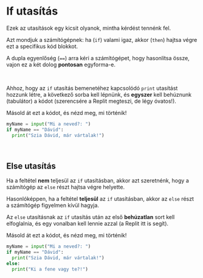 # If utasítás

Ezek az utasítások egy kicsit olyanok, mintha kérdést tennénk fel. 

Azt mondjuk a számítógépnek: ha (`if`) valami igaz, akkor (`then`) hajtsa végre ezt a specifikus kód blokkot.

A dupla egyenlőség (`==`) arra kéri a számítógépet, hogy hasonlítsa össze, vajon ez a két dolog **pontosan** egyforma-e.

&nbsp;

Ahhoz, hogy az `if` utasítás bemenetéhez kapcsolódó `print` utasítást hozzunk létre, a következő sorba kell lépnünk, és **egyszer** kell behúznunk (tabulátor) a kódot (szerencsére a Replit megteszi, de légy óvatos!). 

 Másold át ezt a kódot, és nézd meg, mi történik!
  
```python
myName = input("Mi a neved?: ")
if myName == "Dávid":
  print("Szia Dávid, már vártalak!")
```
  
## Else utasítás

Ha a feltétel **nem** teljesül az `if` utasításban, akkor azt szeretnénk, hogy a számítógép az `else` részt hajtsa végre helyette.

Hasonlóképpen, ha a feltétel **teljesül** az `if` utasításban, akkor az `else` részt a számítógép figyelmen kívül hagyja.

Az `else` utasításnak az `if` utasítás után az első **behúzatlan** sort kell elfoglalnia, és egy vonalban kell lennie azzal (a Replit itt is segít).

Másold át ezt a kódot, és nézd meg, mi történik!

```python
myName = input("Mi a neved?: ")
if myName == "Dávid":
  print("Szia Dávid, már vártalak!")
else:
  print("Ki a fene vagy te?!")
```


